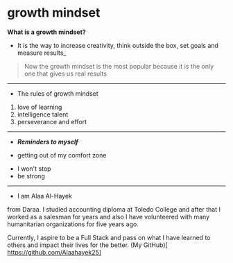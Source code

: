 # growth mindset
**What is a growth mindset?**
 - It is the way to increase creativity, think outside the box, set goals and measure results_ 
> Now the growth mindset is the most popular because it is the only one that gives us real results
---
* The rules of growth mindset
1. love of learning
2. intelligence talent
3. perseverance and effort
---
- ***Reminders to myself*** 
* getting out of my comfort zone
- I won't stop
- be strong
---
- I am Alaa Al-Hayek

from Daraa. I studied accounting diploma at Toledo College and after that I worked as a salesman for years and also I have volunteered with many humanitarian organizations for five years ago.

Currently, I aspire to be a Full Stack and pass on what I have learned to others and impact their lives for the better.
(My GitHub)[ https://github.com/Alaahayek25]
